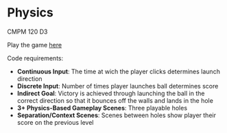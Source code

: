 # Physics
CMPM 120 D3

Play the game [here](https://jwvonk.github.io/Physics/)

Code requirements:
- **Continuous Input**: The time at wich the player clicks determines launch direction
- **Discrete Input**: Number of times player launches ball determines score
- **Indirect Goal**: Victory is achieved through launching the ball in the correct direction so that it bounces off the walls and lands in the hole
- **3+ Physics-Based Gameplay Scenes**: Three playable holes
- **Separation/Context Scenes**: Scenes between holes show player their score on the previous level

